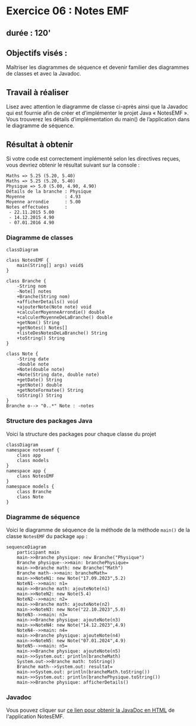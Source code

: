 # Exercice 06 : Notes EMF
## durée : 120'
## Objectifs visés :
Maîtriser les diagrammes de séquence et devenir familier des diagrammes de classes et avec la Javadoc.

## Travail à réaliser
Lisez avec attention le diagramme de classe ci-après ainsi que la Javadoc qui est fournie afin de créer et d’implémenter le projet Java « NotesEMF ».
Vous trouverez les détails d’implémentation du main() de l’application dans le diagramme de séquence.

## Résultat à obtenir
Si votre code est correctement implémenté selon les directives reçues, vous devriez obtenir le résultat suivant sur la console :
```
Maths => 5.25 (5.20, 5.40)
Maths => 5.25 (5.20, 5.40)
Physique => 5.0 (5.00, 4.90, 4.90)
Détails de la branche : Physique
Moyenne               : 4.93
Moyenne arrondie      : 5.00
Notes effectuées      : 
 - 22.11.2015 5.00
 - 14.12.2015 4.90
 - 07.01.2016 4.90
```

### Diagramme de classes

```mermaid
classDiagram

class NotesEMF {
    main(String[] args) void$
}

class Branche {
    -String nom
    -Note[] notes
    +Branche(String nom)
    +afficherDetails() void
    +ajouterNote(Note note) void
    +calculerMoyenneArrondie() double
    +calculerMoyenneDeLaBranche() double
    +getNom() String
    +getNotes() Notes[]
    +listeDesNotesDeLaBranche() String
    +toString() String
}

class Note {
    -String date
    -double note
    +Note(double note)
    +Note(String date, double note)
    +getDate() String
    +getNote() double
    +getNoteFormatee() String
    toString() String
}
Branche o--> "0..*" Note : -notes
```
### Structure des packages Java
Voici la structure des packages pour chaque classe du projet
```mermaid
classDiagram
namespace notesemf {
    class app
    class models
}
namespace app {
    class NotesEMF
}
namespace models {
    class Branche
    class Note 
}
```
### Diagramme de séquence
Voici le diagramme de séquence de la méthode de la méthode `main()` de la classe `NotesEMF` du package `app` :
```mermaid
sequenceDiagram
    participant main
    main->>Branche physique: new Branche("Physique")
    Branche physique-->>main: branchePhysique=
    main->>Branche math: new Branche("Math")
    Branche math-->>main: brancheMath=
    main->>NoteN1: new Note("17.09.2023",5.2)
    NoteN1-->>main: n1=
    main->>Branche math: ajouteNote(n1)
    main->>NoteN2: new Note(5.4)
    NoteN2-->>main: n2=
    main->>Branche math: ajouteNote(n2)
    main->>NoteN3: new Note("22.10.2023",5.0)
    NoteN3-->>main: n3=
    main->>Branche physique: ajouteNote(n3)
    main->>NoteN4: new Note("14.12.2023",4.9)
    NoteN4-->>main: n4=
    main->>Branche physique: ajouteNote(n4)
    main->>NoteN5: new Note("07.01.2024",4.9)
    NoteN5-->>main: n5=
    main->>Branche physique: ajouteNote(n5)
    main->>System.out: println(brancheMath)
    System.out->>Branche math: toString()
    Branche math-->System.out: resultat=
    main->>System.out: println(brancheMath.toString())
    main->>System.out: println(branchePhysique.toString())
    main->>Branche physique: afficherDetails()
```
### Javadoc
Vous pouvez cliquer sur [ce lien pour obtenir la JavaDoc en HTML](javadoc/index.html) de l'application NotesEMF.
